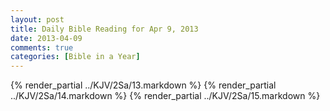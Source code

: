 ```yaml
---
layout: post
title: Daily Bible Reading for Apr 9, 2013
date: 2013-04-09
comments: true
categories: [Bible in a Year]
---
```

{% render_partial ../KJV/2Sa/13.markdown %}
{% render_partial ../KJV/2Sa/14.markdown %}
{% render_partial ../KJV/2Sa/15.markdown %}
